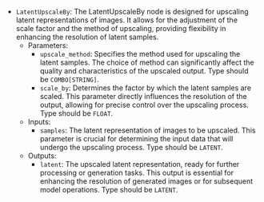 - `LatentUpscaleBy`: The LatentUpscaleBy node is designed for upscaling latent representations of images. It allows for the adjustment of the scale factor and the method of upscaling, providing flexibility in enhancing the resolution of latent samples.
    - Parameters:
        - `upscale_method`: Specifies the method used for upscaling the latent samples. The choice of method can significantly affect the quality and characteristics of the upscaled output. Type should be `COMBO[STRING]`.
        - `scale_by`: Determines the factor by which the latent samples are scaled. This parameter directly influences the resolution of the output, allowing for precise control over the upscaling process. Type should be `FLOAT`.
    - Inputs:
        - `samples`: The latent representation of images to be upscaled. This parameter is crucial for determining the input data that will undergo the upscaling process. Type should be `LATENT`.
    - Outputs:
        - `latent`: The upscaled latent representation, ready for further processing or generation tasks. This output is essential for enhancing the resolution of generated images or for subsequent model operations. Type should be `LATENT`.
